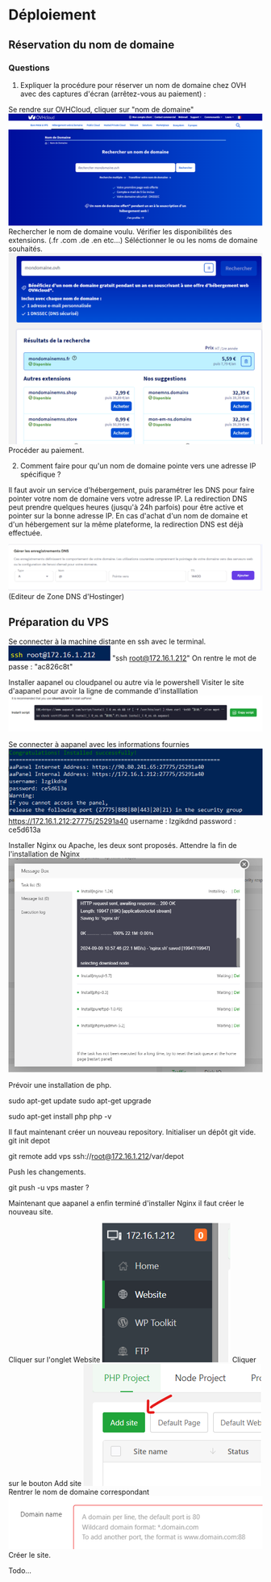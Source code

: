# Déploiement

## Réservation du nom de domaine

### Questions

1) Expliquer la procédure pour réserver un nom de domaine chez OVH avec des captures d'écran (arrêtez-vous au paiement) :

Se rendre sur OVHCloud, cliquer sur "nom de domaine"
![alt text](image-1.png)
Rechercher le nom de domaine voulu.
Vérifier les disponibilités des extensions. (.fr .com .de .en etc...)
Séléctionner le ou les noms de domaine souhaités. 
![alt text](image-2.png)
Procéder au paiement.



2. Comment faire pour qu'un nom de domaine pointe vers une adresse IP spécifique ?

Il faut avoir un service d'hébergement, puis paramétrer les DNS pour faire pointer votre nom de domaine vers votre adresse IP.
La redirection DNS peut prendre quelques heures (jusqu'à 24h parfois) pour être active et pointer sur la bonne adresse IP.
En cas d'achat d'un nom de domaine et d'un hébergement sur la même plateforme, la redirection DNS est déjà effectuée.

![alt text](image-3.png) (Editeur de Zone DNS d'Hostinger)


## Préparation du VPS

Se connecter à la machine distante en ssh avec le terminal.  ![alt text](image-4.png)
"ssh root@172.16.1.212"
On rentre le mot de passe : "ac826c8t"

Installer aapanel ou cloudpanel ou autre via le powershell
Visiter le site d'aapanel pour avoir la ligne de commande d'installlation ![alt text](image-5.png)


Se connecter à aapanel avec les informations fournies ![alt text](image-6.png)
https://172.16.1.212:27775/25291a40
username : lzgikdnd
password : ce5d613a

Installer Nginx ou Apache, les deux sont proposés. 
Attendre la fin de l'installation de Nginx ![alt text](image-7.png)

Prévoir une installation de php.

sudo apt-get update
sudo apt-get upgrade

sudo apt-get install php
php -v

Il faut maintenant créer un nouveau repository.
Initialiser un dépôt git vide.
git init depot

git remote add vps ssh://root@172.16.1.212/var/depot

Push les changements.

git push -u vps master ?


Maintenant que aapanel a enfin terminé d'installer Nginx il faut créer le nouveau site.

Cliquer sur l'onglet Website ![alt text](image-8.png)
Cliquer sur le bouton Add site ![alt text](image-9.png)
Rentrer le nom de domaine correspondant ![alt text](image-10.png)
Créer le site.


Todo...
